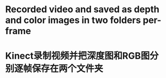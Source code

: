 # Recorded video and saved as depth and color images in two folders per-frame
# Kinect录制视频并把深度图和RGB图分别逐帧保存在两个文件夹

